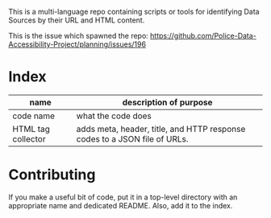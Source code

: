 This is a multi-language repo containing scripts or tools for identifying Data Sources by their URL and HTML content.

This is the issue which spawned the repo: https://github.com/Police-Data-Accessibility-Project/planning/issues/196

# Index

name | description of purpose
--- | ---
code name | what the code does
HTML tag collector | adds meta, header, title, and HTTP response codes to a JSON file of URLs.

# Contributing

If you make a useful bit of code, put it in a top-level directory with an appropriate name and dedicated README. Also, add it to the index.
